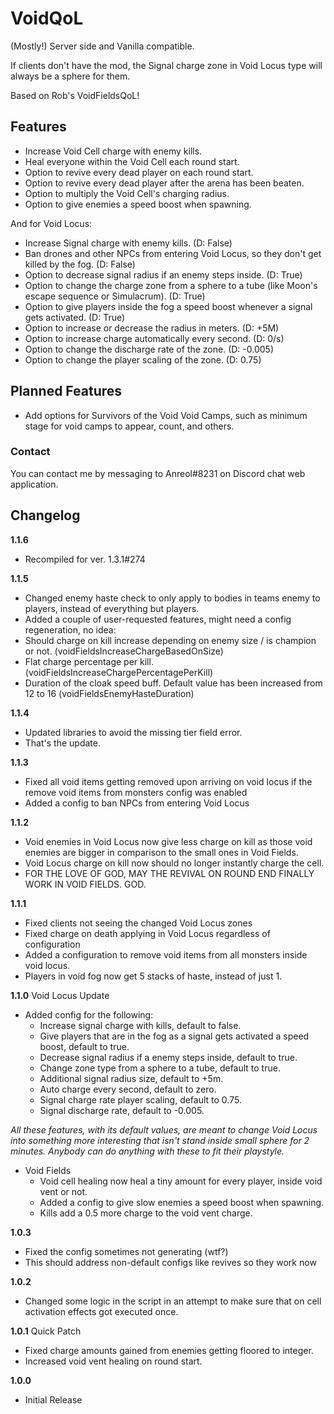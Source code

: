 # VoidQoL

(Mostly!) Server side and Vanilla compatible.

If clients don't have the mod, the Signal charge zone in Void Locus type will always be a sphere for them.

Based on Rob's VoidFieldsQoL!

## Features
- Increase Void Cell charge with enemy kills.
- Heal everyone within the Void Cell each round start.
- Option to revive every dead player on each round start.
- Option to revive every dead player after the arena has been beaten.
- Option to multiply the Void Cell's charging radius.
- Option to give enemies a speed boost when spawning.

And for Void Locus:
- Increase Signal charge with enemy kills. (D: False)
- Ban drones and other NPCs from entering Void Locus, so they don't get killed by the fog. (D: False)
- Option to decrease signal radius if an enemy steps inside. (D: True)
- Option to change the charge zone from a sphere to a tube (like Moon's escape sequence or Simulacrum). (D: True)
- Option to give players inside the fog a speed boost whenever a signal gets activated. (D: True)
- Option to increase or decrease the radius in meters. (D: +5M) 
- Option to increase charge automatically every second. (D: 0/s)
- Option to change the discharge rate of the zone. (D: -0.005)
- Option to change the player scaling of the zone. (D: 0.75)

## Planned Features
- Add options for Survivors of the Void Void Camps, such as minimum stage for void camps to appear, count, and others.

### Contact
You can contact me by messaging to Anreol#8231 on Discord chat web application.

## Changelog
**1.1.6**
- Recompiled for ver. 1.3.1#274

**1.1.5**
- Changed enemy haste check to only apply to bodies in teams enemy to players, instead of everything but players.
- Added a couple of user-requested features, might need a config regeneration, no idea:
- Should charge on kill increase depending on enemy size / is champion or not. (voidFieldsIncreaseChargeBasedOnSize)
- Flat charge percentage per kill. (voidFieldsIncreaseChargePercentagePerKill)
- Duration of the cloak speed buff. Default value has been increased from 12 to 16 (voidFieldsEnemyHasteDuration)

**1.1.4**
- Updated libraries to avoid the missing tier field error.
- That's the update.

**1.1.3**
- Fixed all void items getting removed upon arriving on void locus if the remove void items from monsters config was enabled
- Added a config to ban NPCs from entering Void Locus

**1.1.2**
- Void enemies in Void Locus now give less charge on kill as those void enemies are bigger in comparison to the small ones in Void Fields.
- Void Locus charge on kill now should no longer instantly charge the cell.
- FOR THE LOVE OF GOD, MAY THE REVIVAL ON ROUND END FINALLY WORK IN VOID FIELDS. GOD.

**1.1.1**
- Fixed clients not seeing the changed Void Locus zones
- Fixed charge on death applying in Void Locus regardless of configuration
- Added a configuration to remove void items from all monsters inside void locus.
- Players in void fog now get 5 stacks of haste, instead of just 1.

**1.1.0**
Void Locus Update
- Added config for the following:
	- Increase signal charge with kills, default to false.
	- Give players that are in the fog as a signal gets activated a speed boost, default to true.
	- Decrease signal radius if a enemy steps inside, default to true.
	- Change zone type from a sphere to a tube, default to true.
	- Additional signal radius size, default to +5m.
	- Auto charge every second, default to zero.
	- Signal charge rate player scaling, default to 0.75.
	- Signal discharge rate, default to -0.005.
	
*All these features, with its default values, are meant to change Void Locus into something more interesting that isn't stand inside small sphere for 2 minutes. Anybody can do anything with these to fit their playstyle.*

- Void Fields
	- Void cell healing now heal a tiny amount for every player, inside void vent or not.
	- Added a config to give slow enemies a speed boost when spawning.
	- Kills add a 0.5 more charge to the void vent charge.

**1.0.3**
- Fixed the config sometimes not generating (wtf?)
- This should address non-default configs like revives so they work now

**1.0.2**
- Changed some logic in the script in an attempt to make sure that on cell activation effects got executed once.

**1.0.1**
Quick Patch
- Fixed charge amounts gained from enemies getting floored to integer.
- Increased void vent healing on round start.

**1.0.0**
* Initial Release